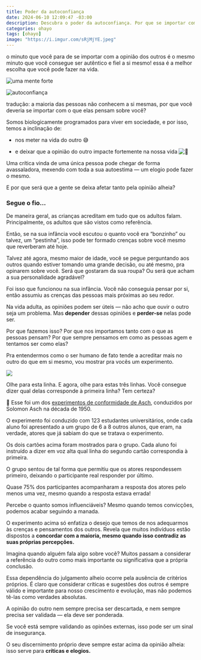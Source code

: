 ```yaml
---
title: Poder da autoconfiança
date: 2024-06-10 12:09:47 -03:00
description: Descubra o poder da autoconfiança. Por que se importar com a opinião dos outros quando você pode ser seu próprio juiz? Fortaleça sua mente, seja você mesmo!
categories: ohayo
tags: [ohayo]
image: "https://i.imgur.com/sRjMjYE.jpeg"
---
```

o minuto que você para de se importar com a opinião dos outros é o mesmo minuto que você consegue ser autêntico e fiel a si mesmo! essa é a melhor escolha que você pode fazer na vida.

![uma mente forte](https://cdn.jsdelivr.net/gh/geanramos/files/img/rising-tag.png)

![autoconfiança](https://jrmcoaching.com.br/wp-content/uploads/2021/07/Como-desenvolver-autoconfianca-capa-1.jpg)

tradução: a maioria das pessoas não conhecem a si mesmas, por que você deveria se importar com o que elas pensam sobre você?

Somos biologicamente programados para viver em sociedade, e por isso, temos a inclinação de:

-   nos meter na vida do outro  😅
    
-   e deixar que a opinião do outro impacte fortemente na nossa vida  ![🫠](https://fonts.gstatic.com/s/e/notoemoji/15.0/1fae0/32.png)
    

Uma crítica vinda de uma única pessoa pode chegar de forma avassaladora, mexendo com toda a sua autoestima — um elogio pode fazer o mesmo.

E por que será que a gente se deixa afetar tanto pela opinião alheia?

### Segue o fio…

De maneira geral, as crianças acreditam em tudo que os adultos falam. Principalmente, os adultos que são vistos como referência.

Então, se na sua infância você escutou o quanto você era “bonzinho” ou talvez, um “pestinha”, isso pode ter formado crenças sobre você mesmo que reverberam até hoje.

Talvez até agora, mesmo maior de idade, você se pegue perguntando aos outros quando estiver tomando uma grande decisão, ou até mesmo, pra opinarem sobre você. Será que gostaram da sua roupa? Ou será que acham a sua personalidade agradável?

Foi isso que funcionou na sua infância. Você não conseguia pensar por si, então assumiu as crenças das pessoas mais próximas ao seu redor.

Na vida adulta, as opiniões podem ser úteis — não acho que ouvir o outro seja um problema. Mas  **depender**  dessas opiniões e  **perder-se**  nelas pode ser.

Por que fazemos isso? Por que nos importamos tanto com o que as pessoas pensam? Por que sempre pensamos em como as pessoas agem e tentamos ser como elas?

Pra entendermos como o ser humano de fato tende a acreditar mais no outro do que em si mesmo, vou mostrar pra vocês um experimento.

![](https://media.beehiiv.com/uploads/asset/file/d3c68f9c-2d3f-4e67-a6dd-38fb53cff843/Screenshot_2024-04-23_at_16.16.41.png)

Olhe para esta linha. E agora, olhe para estas três linhas. Você consegue dizer qual delas corresponde à primeira linha? Tem certeza?

🔬  Esse foi um dos  [experimentos de conformidade de Asch](https://www.tutor2u.net/psychology/reference/conformity-asch-1951), conduzidos por Solomon Asch na década de 1950.

O experimento foi conduzido com 123 estudantes universitários, onde cada aluno foi apresentado a um grupo de 6 a 8 outros alunos, que eram, na verdade, atores que já sabiam do que se tratava o experimento.

Os dois cartões acima foram mostrados para o grupo. Cada aluno foi instruído a dizer em voz alta qual linha do segundo cartão correspondia à primeira.

O grupo sentou de tal forma que permitiu que os atores respondessem primeiro, deixando o participante real responder por último.

Quase 75% dos participantes acompanharam a resposta dos atores pelo menos uma vez, mesmo quando a resposta estava errada!

Percebe o quanto somos influenciáveis? Mesmo quando temos convicções, podemos acabar seguindo a manada.

O experimento acima só enfatiza o desejo que temos de nos adequarmos às crenças e pensamentos dos outros. Revela que muitos indivíduos estão dispostos a  **concordar com a maioria, mesmo quando isso contradiz as suas próprias percepções.**

Imagina quando alguém fala algo sobre você? Muitos passam a considerar a referência do outro como mais importante ou significativa que a própria conclusão.

Essa dependência do julgamento alheio ocorre pela ausência de critérios próprios. É claro que considerar críticas e sugestões dos outros é sempre válido e importante para nosso crescimento e evolução, mas não podemos tê-las como verdades absolutas.

A opinião do outro nem sempre precisa ser descartada, e nem sempre precisa ser validada — ela deve ser ponderada.

Se você está sempre validando as opinões externas, isso pode ser um sinal de insegurança.

O seu discernimento próprio deve sempre estar acima da opinião alheia: isso serve para  **críticas e elogios.**
